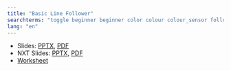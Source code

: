 ```yaml
---
title: "Basic Line Follower"
searchterms: "toggle beginner beginner color colour colour_sensor follower basic line_tracker sensors ipad tablet programming_app app android line_follower colour_sensor basic_line_follower"
lang: "en"
---
```

 <ul>
 <li class="ng-binding">Slides:
 <a href="translations/en-us/beginner/BasicLineFollower.pptx">PPTX</a>,
 <a href="translations/en-us/beginner/BasicLineFollower.pdf">PDF</a>
 </li>
<li class="ng-binding">NXT Slides:
<a href="translations/en-us/beginner/BasicLineFollowerNXT.pptx">PPTX</a>,
<a href="translations/en-us/beginner/BasicLineFollowerNXT.pdf">PDF</a>
</li>

 <li> <a href="translations/en-us/beginner/BasicLineFollower.docx">Worksheet</a>
 </li>
 </ul>
